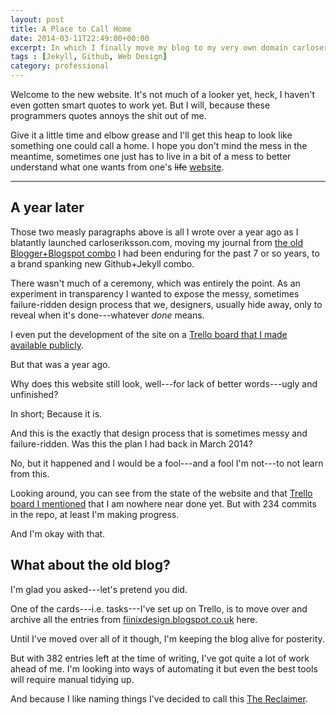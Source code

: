 ```yaml
---
layout: post
title: A Place to Call Home
date: 2014-03-11T22:49:00+00:00
excerpt: In which I finally move my blog to my very own domain carloseriksson.com and begin the arduous process of designing this new website of mine.
tags : [Jekyll, Github, Web Design]
category: professional
---
```

Welcome to the new website. It's not much of a looker yet, heck, I haven't even gotten smart quotes to work yet. But I will, because these programmers quotes annoys the shit out of me.

Give it a little time and elbow grease and I'll get this heap to look like something one could call a home. I hope you don't mind the mess in the meantime, sometimes one just has to live in a bit of a mess to better understand what one wants from one's <del>life</del> <ins>website</ins>.

***

## A year later

Those two measly paragraphs above is all I wrote over a year ago as I blatantly launched carloseriksson.com, moving my journal from [the old Blogger+Blogspot combo][blogspot] I had been enduring for the past 7 or so years, to a brand spanking new Github+Jekyll combo.

There wasn't much of a ceremony, which was entirely the point. As an experiment in transparency I wanted to expose the messy, sometimes failure-ridden design process that we, designers, usually hide away, only to reveal when it's done---whatever *done* means.

I even put the development of the site on a [Trello board that I made available publicly][trello].

But that was a year ago.

Why does this website still look, well---for lack of better words---ugly and unfinished?

In short; Because it is.

And this is the exactly that design process that is sometimes messy and failure-ridden. Was this the plan I had back in March 2014?

No, but it happened and I would be a fool---and a fool I'm not---to not learn from this.

Looking around, you can see from the state of the website and that [Trello board I mentioned][trello] that I am nowhere near done yet. But with 234 commits in the repo, at least I'm making progress.

And I'm okay with that.

## What about the old blog?

I'm glad you asked---let's pretend you did.

One of the cards---i.e. tasks---I've set up on Trello, is to move over and archive all the entries from [fiinixdesign.blogspot.co.uk][blog] here.

Until I've moved over all of it though, I'm keeping the blog alive for posterity.

But with 382 entries left at the time of writing, I've got quite a lot of work ahead of me. I'm looking into ways of automating it but even the best tools will require manual tidying up.

And because I like naming things I've decided to call this [The Reclaimer][reclaimer].


[blogspot]: http://fiinixdesign.blogspot.co.uk/
[trello]: https://trello.com/b/zEdO8nv9/carloseriksson-com
[blog]: http://fiinixdesign.blogspot.co.uk/
[reclaimer]: https://trello.com/c/BNMKDXQB